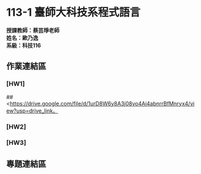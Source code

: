 # 113-1 臺師大科技系程式語言   
__授課教師：蔡芸琤老師__    
__姓名：歐乃逸__    
__系級：科技116__

## 作業連結區
### [HW1]
##<https://drive.google.com/file/d/1urD8W6y8A3j08vo4Ai4abnrrBfMnryx4/view?usp=drive_link。
### [HW2]
### [HW3]
## 專題連結區
